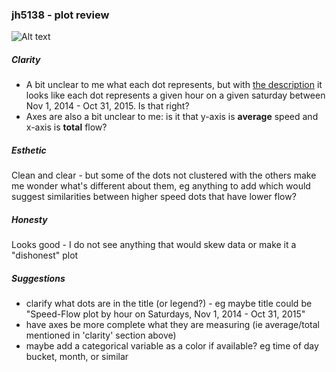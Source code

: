 ### jh5138 - plot review

![Alt text](https://github.com/Jihenghuang/PUI2015_Jhuang/blob/master/HW8_plot/99_1_Lane4_6Saturday_SF.jpg "HW8 Plot")

##### Clarity
+ A bit unclear to me what each dot represents, but with [the description](https://github.com/Jihenghuang/PUI2015_Jhuang/blob/master/HW8_plot/README.md) it looks like each dot represents a given hour on a given saturday between Nov 1, 2014 - Oct 31, 2015. Is that right?
+ Axes are also a bit unclear to me: is it that y-axis is **average** speed and x-axis is **total** flow?

##### Esthetic
Clean and clear - but some of the dots not clustered with the others make me wonder what's different about them, eg anything to add which would suggest similarities between higher speed dots that have lower flow?

##### Honesty
Looks good - I do not see anything that would skew data or make it a "dishonest" plot

##### Suggestions
+ clarify what dots are in the title (or legend?) - eg maybe title could be "Speed-Flow plot by hour on Saturdays, Nov 1, 2014 - Oct 31, 2015"
+ have axes be more complete what they are measuring (ie average/total mentioned in 'clarity' section above)
+ maybe add a categorical variable as a color if available? eg time of day bucket, month, or similar

